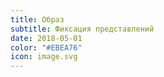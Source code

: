 ```yaml
---
title: Образ
subtitle: Фиксация представлений
date: 2018-05-01
color: "#EBEA76"
icon: image.svg
---
```

